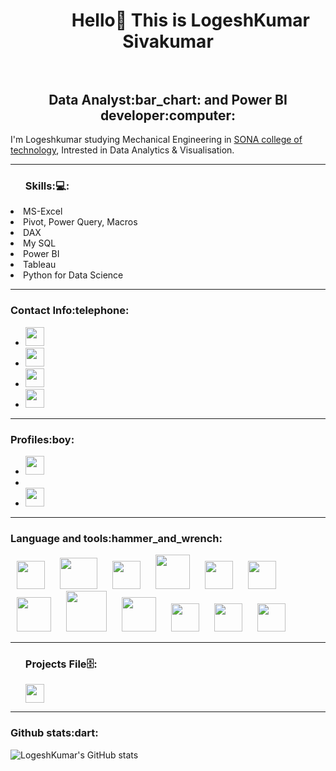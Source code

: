<h1 align="center">&#8287;&#8287;&#8287;&#8287;&#8287;&#8287;&#8287;&#8287; Hello👋 This is LogeshKumar Sivakumar <br></br>
<h2 align="center"> Data Analyst:bar_chart: and Power BI developer:computer:</h2>

I'm Logeshkumar studying Mechanical Engineering in [SONA college of technology](https://www.sonatech.ac.in/), Intrested in Data Analytics & Visualisation. 

---

<ul> 
<h3>Skills:💻:</h3> </ul>
 <li>MS-Excel</li>
 <li>Pivot, Power Query, Macros</li>
 <li>DAX</li>
 <li>My SQL</li>
 <li>Power BI</li>
 <li>Tableau</li>
 <li>Python for Data Science</li>
</ul>

---

<h3>Contact Info:telephone:</h3>
<ul>
    <li><a href="mailto:elogu2001@gmail.com" target="_blank"> <img height="30" src="https://img.shields.io/badge/gmail-c14438?&style=for-the-badge&logo=gmail&logoColor=white"/> </a></li>
   <li><a href="mailto:elogu2001@outlook.com" target="_blank"> <img height="30" src="https://encrypted-tbn0.gstatic.com/images?q=tbn:ANd9GcSP__VuTkawlW4TRekuXvrVa2NQDiSQoSL5U8gO-Yvt8zt26S6Gg22K0n8Y5UhLmTFyIA&usqp=CAU"/> </a></li>
  <li><a href="https://www.linkedin.com/in/logeshkumar-sivakumar-a172571b2" target="_blank"> <img height="30" src="https://img.shields.io/badge/linkedin-blue.svg?&style=for-the-badge&logo=linkedin&logoColor=white"/> </a></li>
      <li><a href="https://instagram.com/defensive_wall__4_?utm_medium=copy_link" target="_blank"> <img height="30"  src="https://img.shields.io/badge/instagram-%23E4405F.svg?&style=for-the-badge&logo=instagram&logoColor=white"/> </a>
</ul>

---

<h3>Profiles:boy:</h3>
<ul>
<li><a href="https://www.kaggle.com/logeshkumar04" target="_blank"> <img height="30"  src="https://www.kaggle.com/static/images/site-logo.svg"/> </a>
<li><a href="https://www.hackerrank.com/elogu2001" target="_blank"> <img height="15"  src="https://hrcdn.net/community-frontend/assets/brand/logo-new-white-green-a5cb16e0ae.svg"/>
<li><a href="https://prod-apnortheast-a.online.tableau.com/#/site/practiceprojects/recents" target="_blank"> <img height="30"  src="https://www.tableau.com/sites/default/files/pages/tableaulogo_highres.png"/>
 </a>
</ul>
    
---

<h3>Language and tools:hammer_and_wrench:</h3>
<p>
<img width="45" height="45" hspace="10" src="https://www.logo.wine/a/logo/Microsoft_Excel/Microsoft_Excel-Logo.wine.svg"/>
<img width="60" height="50" hspace="10" src="https://external-content.duckduckgo.com/iu/?u=https%3A%2F%2Fupload.wikimedia.org%2Fwikipedia%2Fde%2Fthumb%2Fd%2Fdd%2FMySQL_logo.svg%2F1280px-MySQL_logo.svg.png"/>
<img width="45" height="45" hspace="10" src="https://cdn.worldvectorlogo.com/logos/python-5.svg"/>
<img width="55" height="55" hspace="10" src="https://user-images.githubusercontent.com/67586773/105040771-43887300-5a88-11eb-9f01-bee100b9ef22.png"/>
<img width="45" height="45" hspace="10" src="https://pbs.twimg.com/profile_images/1187765724451868673/uVw1PWA7_400x400.png"/>
<img width="45" height="45" hspace="10" src="https://upload.wikimedia.org/wikipedia/commons/thumb/8/84/Matplotlib_icon.svg/1200px-Matplotlib_icon.svg.png"/>
<img width="55" height="55" hspace="10" src="https://spng.subpng.com/20181109/kcv/kisspng-logo-image-python-font-product-spread-networks-and-seaborn-team-up-to-provide-sea-5be5f5e073fcb0.4787772615417973444751.jpg"/>
<img width="65" height="65" hspace="10" src="https://i2.wp.com/softwareengineeringdaily.com/wp-content/uploads/2016/09/scikit-learn-logo.png?fit=566%2C202&ssl=1"/>
<img width="55" height="55" hspace="10" src="https://miro.medium.com/max/518/1*FogMIj4gYwp3fTHLZuwavQ.png"/>
<img width="45" height="45" hspace="10" src="https://www.pngjoy.com/pngm/142/2853977_primerica-logo-tableau-software-hd-png-download.png"/>
<img width="45" height="45" hspace="10" src="https://kumavision.com/cache/mod_roksprocket/fe5f71c970ef036c3b4407faa9ce6c69_300_550.png"/>
<img width="45" height="45" hspace="10" src="https://www.vectorlogo.zone/logos/github/github-icon.svg"/>

 ---

<ul> 
<h3>Projects File🗄️:</h3> </ul>
<ul>
<a href="https://github.com/Logeshkumar-10?tab=repositories" target="_blank"> <img height="30"  src="https://miro.medium.com/max/910/1*BCZkmZR1_YzDZy22Vn4uUw.png"/> </a>
</ul>
 
---

<h3>Github stats:dart:</h3>
 
![LogeshKumar's GitHub stats](https://github-readme-stats.vercel.app/api?username=Logeshkumar-10&show_icons=true&theme=radical)
